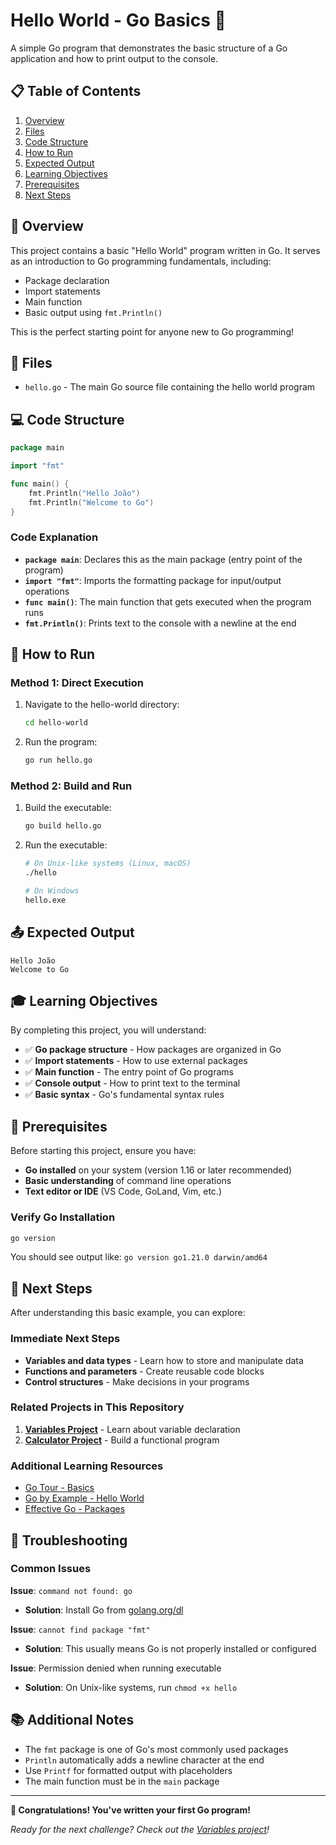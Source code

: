 # Hello World - Go Basics 🌟

A simple Go program that demonstrates the basic structure of a Go application and how to print output to the console.

## 📋 Table of Contents

1. [Overview](#overview)
2. [Files](#files)
3. [Code Structure](#code-structure)
4. [How to Run](#how-to-run)
5. [Expected Output](#expected-output)
6. [Learning Objectives](#learning-objectives)
7. [Prerequisites](#prerequisites)
8. [Next Steps](#next-steps)

## 🎯 Overview

This project contains a basic "Hello World" program written in Go. It serves as an introduction to Go programming fundamentals, including:

- Package declaration
- Import statements
- Main function
- Basic output using `fmt.Println()`

This is the perfect starting point for anyone new to Go programming!

## 📁 Files

- `hello.go` - The main Go source file containing the hello world program

## 💻 Code Structure

```go
package main

import "fmt"

func main() {
    fmt.Println("Hello João")
    fmt.Println("Welcome to Go")
}
```

### Code Explanation

- **`package main`**: Declares this as the main package (entry point of the program)
- **`import "fmt"`**: Imports the formatting package for input/output operations
- **`func main()`**: The main function that gets executed when the program runs
- **`fmt.Println()`**: Prints text to the console with a newline at the end

## 🚀 How to Run

### Method 1: Direct Execution

1. Navigate to the hello-world directory:
   ```bash
   cd hello-world
   ```

2. Run the program:
   ```bash
   go run hello.go
   ```

### Method 2: Build and Run

1. Build the executable:
   ```bash
   go build hello.go
   ```

2. Run the executable:
   ```bash
   # On Unix-like systems (Linux, macOS)
   ./hello
   
   # On Windows
   hello.exe
   ```

## 📤 Expected Output

```
Hello João
Welcome to Go
```

## 🎓 Learning Objectives

By completing this project, you will understand:

- ✅ **Go package structure** - How packages are organized in Go
- ✅ **Import statements** - How to use external packages
- ✅ **Main function** - The entry point of Go programs
- ✅ **Console output** - How to print text to the terminal
- ✅ **Basic syntax** - Go's fundamental syntax rules

## 🔧 Prerequisites

Before starting this project, ensure you have:

- **Go installed** on your system (version 1.16 or later recommended)
- **Basic understanding** of command line operations
- **Text editor or IDE** (VS Code, GoLand, Vim, etc.)

### Verify Go Installation

```bash
go version
```

You should see output like: `go version go1.21.0 darwin/amd64`

## 🔄 Next Steps

After understanding this basic example, you can explore:

### Immediate Next Steps
- **Variables and data types** - Learn how to store and manipulate data
- **Functions and parameters** - Create reusable code blocks
- **Control structures** - Make decisions in your programs

### Related Projects in This Repository
1. **[Variables Project](../variables/README.md)** - Learn about variable declaration
2. **[Calculator Project](../calculator/README.md)** - Build a functional program

### Additional Learning Resources
- [Go Tour - Basics](https://tour.golang.org/basics/1)
- [Go by Example - Hello World](https://gobyexample.com/hello-world)
- [Effective Go - Packages](https://golang.org/doc/effective_go.html#package-names)

## 🐛 Troubleshooting

### Common Issues

**Issue**: `command not found: go`
- **Solution**: Install Go from [golang.org/dl](https://golang.org/dl/)

**Issue**: `cannot find package "fmt"`
- **Solution**: This usually means Go is not properly installed or configured

**Issue**: Permission denied when running executable
- **Solution**: On Unix-like systems, run `chmod +x hello`

## 📚 Additional Notes

- The `fmt` package is one of Go's most commonly used packages
- `Println` automatically adds a newline character at the end
- Use `Printf` for formatted output with placeholders
- The main function must be in the `main` package

---

**🎉 Congratulations! You've written your first Go program!**

*Ready for the next challenge? Check out the [Variables project](../variables/README.md)!* 